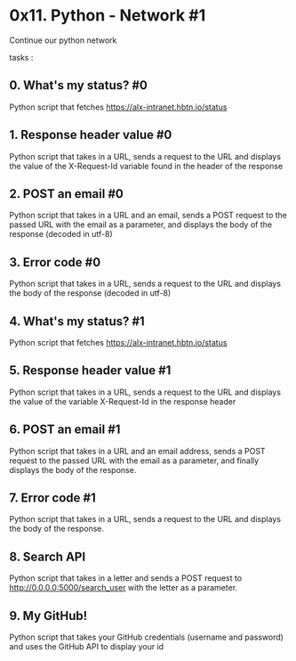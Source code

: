 # 0x11. Python - Network #1

Continue our python network

tasks :

## 0. What's my status? #0
Python script that fetches https://alx-intranet.hbtn.io/status

## 1. Response header value #0
Python script that takes in a URL, sends a request to the URL and displays the value of the X-Request-Id variable found in the header of the response

## 2. POST an email #0
Python script that takes in a URL and an email, sends a POST request to the passed URL with the email as a parameter, and displays the body of the response (decoded in utf-8)

## 3. Error code #0
Python script that takes in a URL, sends a request to the URL and displays the body of the response (decoded in utf-8)

## 4. What's my status? #1
Python script that fetches https://alx-intranet.hbtn.io/status

## 5. Response header value #1
Python script that takes in a URL, sends a request to the URL and displays the value of the variable X-Request-Id in the response header

## 6. POST an email #1
Python script that takes in a URL and an email address, sends a POST request to the passed URL with the email as a parameter, and finally displays the body of the response.

## 7. Error code #1
Python script that takes in a URL, sends a request to the URL and displays the body of the response.

## 8. Search API
Python script that takes in a letter and sends a POST request to http://0.0.0.0:5000/search_user with the letter as a parameter.

## 9. My GitHub!
Python script that takes your GitHub credentials (username and password) and uses the GitHub API to display your id

## 
